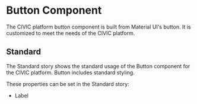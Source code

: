 # Button Component

The CIVIC platform button component is built from Material UI's button. It is customized to meet the needs of the CIVIC platform.

## Standard

The Standard story shows the standard usage of the Button component for the CIVIC platform. Button includes standard styling.

These properties can be set in the Standard story:

- Label
